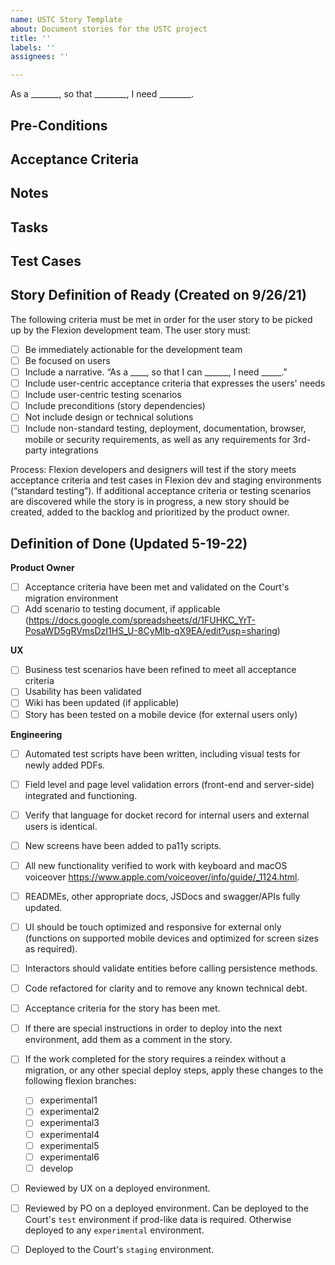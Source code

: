 ```yaml
---
name: USTC Story Template
about: Document stories for the USTC project
title: ''
labels: ''
assignees: ''

---
```


As a _______, so that ________, I need ________.


## Pre-Conditions

## Acceptance Criteria


## Notes


## Tasks

## Test Cases


## Story Definition of Ready (Created on 9/26/21)
The following criteria must be met in order for the user story to be picked up by the Flexion development team.
The user story must: 
- [ ]  Be immediately actionable for the development team
- [ ]  Be focused on users
- [ ]  Include a narrative. “As a ____, so that I can ______, I need _____.”
- [ ]  Include user-centric acceptance criteria that expresses the users' needs
- [ ]  Include user-centric testing scenarios
- [ ]  Include preconditions (story dependencies)
- [ ]  Not include design or technical solutions
- [ ]  Include non-standard testing, deployment, documentation, browser, mobile or security requirements, as well as any requirements for 3rd-party integrations

Process: Flexion developers and designers will test if the story meets acceptance criteria and test cases in Flexion dev and staging environments (“standard testing”). If additional acceptance criteria or testing scenarios are discovered while the story is in progress, a new story should be created, added to the backlog and prioritized by the product owner. 

## Definition of Done (Updated 5-19-22)
**Product Owner**
 - [ ]  Acceptance criteria have been met and validated on the Court's migration environment
 - [ ] Add scenario to testing document, if applicable (https://docs.google.com/spreadsheets/d/1FUHKC_YrT-PosaWD5gRVmsDzI1HS_U-8CyMIb-qX9EA/edit?usp=sharing)

**UX**
 - [ ] Business test scenarios have been refined to meet all acceptance criteria 
 - [ ] Usability has been validated
 - [ ] Wiki has been updated (if applicable) 
 - [ ] Story has been tested on a mobile device (for external users only)

**Engineering**
 - [ ] Automated test scripts have been written, including visual tests for newly added PDFs.
 - [ ] Field level and page level validation errors (front-end and server-side) integrated and functioning.
 - [ ] Verify that language for docket record for internal users and external users is identical.
 - [ ] New screens have been added to pa11y scripts.
 - [ ] All new functionality verified to work with keyboard and macOS voiceover https://www.apple.com/voiceover/info/guide/_1124.html.
 - [ ] READMEs, other appropriate docs, JSDocs and swagger/APIs fully updated.
 - [ ] UI should be touch optimized and responsive for external only (functions on supported mobile devices and optimized for screen sizes as required).
 - [ ] Interactors should validate entities before calling persistence methods.
 - [ ] Code refactored for clarity and to remove any known technical debt.
 - [ ] Acceptance criteria for the story has been met.
 - [ ] If there are special instructions in order to deploy into the next environment, add them as a comment in the story.
 - [ ] If the work completed for the story requires a reindex without a migration, or any other special deploy steps, apply these changes to the following flexion branches:
   - [ ] experimental1
   - [ ] experimental2
   - [ ] experimental3
   - [ ] experimental4
   - [ ] experimental5
   - [ ] experimental6
   - [ ] develop
 - [ ] Reviewed by UX on a deployed environment.
 - [ ] Reviewed by PO on a deployed environment. Can be deployed to the Court's `test` environment if prod-like data is required. Otherwise deployed to any `experimental` environment.
 - [ ] Deployed to the Court's `staging` environment.


